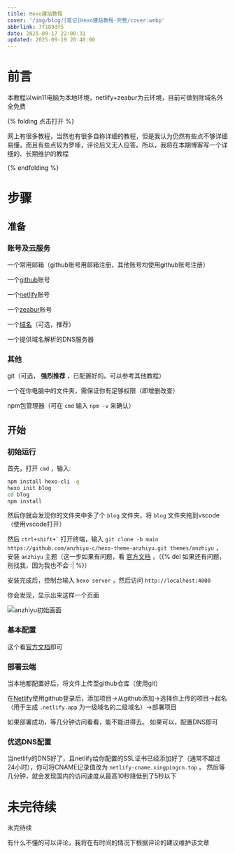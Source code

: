 ```yaml
---
title: Hexo建站教程
cover: '/img/blog/[笔记]Hexo建站教程-完整/cover.webp'
abbrlink: 7f189df5
date: 2025-09-17 22:00:31
updated: 2025-09-19 20:40:00
---
```


# 前言

本教程以win11电脑为本地环境，netlify+zeabur为云环境，目前可做到除域名外全免费

{% folding 点击打开 %}

网上有很多教程，当然也有很多自称详细的教程，但是我认为仍然有些点不够详细易懂，而且有些点较为罗嗦，评论后又无人应答。所以，我将在本期博客写一个详细的、长期维护的教程

{% endfolding %}

# 步骤

## 准备

### 账号及云服务

一个常用邮箱（github账号用邮箱注册，其他账号均使用github账号注册）

一个[github](https://github.com)账号

一个[netlify](https://netlify.com)账号

一个[zeabur](https://zeabur.com)账号

一个[域名](https://aliyun.com)（可选，推荐）

一个提供域名解析的DNS服务器

### 其他

git（可选， **强烈推荐** ，已配置好的。可以参考其他教程）

一个在你电脑中的文件夹，需保证你有足够权限（即增删改查）

npm包管理器（可在 `cmd` 输入 `npm -v` 来确认）

## 开始

### 初始运行

首先，打开 `cmd` ，输入:

```bash
npm install hexo-cli -g
hexo init blog
cd blog
npm install
```

然后你就会发现你的文件夹中多了个 `blog` 文件夹，将 `blog` 文件夹拖到vscode（使用vscode打开）

然后 `` ctrl+shift+` `` 打开终端，输入 `git clone -b main https://github.com/anzhiyu-c/hexo-theme-anzhiyu.git themes/anzhiyu` ，安装 `anzhiyu` 主题（这一步如果有问题，看 [官方文档](https://docs.anheyu.com/initall.html) ，（{% del 如果还有问题，别找我，因为我也不会 :| %}）

安装完成后，控制台输入 `hexo server` ，然后访问 `http://localhost:4000`

你会发现，显示出来这样一个页面

![anzhiyu初始画面](/img/blog/[笔记]Hexo建站教程-完整/anzhiyu主题初始图片-模糊.png)

### 基本配置

这个看[官方文档](https://docs.anheyu.com)即可

### 部署云端

当本地都配置好后，将文件上传至github仓库（使用git）

在[Netlify](https://netlify.com)使用github登录后，添加项目->从github添加->选择你上传的项目->起名（用于生成 `.netlify.app` 为一级域名的二级域名）->部署项目

如果部署成功，等几分钟访问看看，能不能进得去。
如果可以，配置DNS即可

### 优选DNS配置

当netlify的DNS好了，且netlify给你配置的SSL证书已经添加好了（通常不超过24小时），你可将CNAME记录值改为 `netlify-cname.xingpingcn.top` 。
然后等几分钟，就会发现国内的访问速度从最高10秒降低到了5秒以下

# 未完待续

未完待续

有什么不懂的可以评论，我将在有时间的情况下根据评论的建议维护该文章